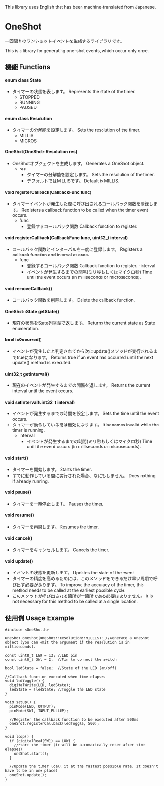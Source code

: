 This library uses English that has been machine-translated from Japanese.

# OneShot

一回限りのワンショットイベントを生成するライブラリです。

This is a library for generating one-shot events, which occur only once.

## 機能 Functions

#### enum class State
- タイマーの状態を表します。 Represents the state of the timer.
  - STOPPED
  - RUNNING
  - PAUSED

#### enum class Resolution
- タイマーの分解能を設定します。 Sets the resolution of the timer.
  - MILLIS
  - MICROS

#### OneShot(OneShot::Resolution res)
  - OneShotオブジェクトを生成します。 Generates a OneShot object.
    - res
      - タイマーの分解能を設定します。 Sets the resolution of the timer.
      - デフォルトではMILLISです。 Default is MILLIS.

#### void registerCallback(CallbackFunc func)
  - タイマーイベントが発生した際に呼び出されるコールバック関数を登録します。 Registers a callback function to be called when the timer event occurs.
    - func
      - 登録するコールバック関数 Callback function to register.

#### void registerCallback(CallbackFunc func, uint32_t interval)
  - コールバック関数とインターバルを一度に登録します。 Registers a callback function and interval at once.
    - func
      - 登録するコールバック関数 Callback function to register.
    -interval
      - イベントが発生するまでの間隔(ミリ秒もしくはマイクロ秒) Time until the event occurs (in milliseconds or microseconds).
     
#### void removeCallback()
  - コールバック関数を削除します。 Delete the callback function.

#### OneShot::State getState()
  - 現在の状態をState列挙型で返します。 Returns the current state as State enumeration.

#### bool isOccurred()
  - イベントが発生したと判定されてから次にupdate()メソッドが実行されるまでtrueになります。 Returns true if an event has occurred until the next update() method is executed.

#### uint32_t getInterval()
  - 現在のイベントが発生するまでの間隔を返します。 Returns the current interval until the event occurs.

#### void setInterval(uint32_t interval)
  - イベントが発生するまでの時間を設定します。 Sets the time until the event occurs.
  - タイマーが動作している間は無効になります。 It becomes invalid while the timer is running.
    - interval
      - イベントが発生するまでの時間(ミリ秒もしくはマイクロ秒) Time until the event occurs (in milliseconds or microseconds).

#### void start()
  - タイマーを開始します。 Starts the timer.
  - すでに動作している間に実行された場合、なにもしません。 Does nothing if already running.

#### void pause()
  - タイマーを一時停止します。 Pauses the timer.

#### void resume()
  - タイマーを再開します。 Resumes the timer.

#### void cancel()
  - タイマーをキャンセルします。 Cancels the timer.

#### void update()
  - イベントの状態を更新します。 Updates the state of the event.
  - タイマーの精度を高めるためには、このメソッドをできるだけ早い周期で呼び出す必要があります。 To improve the accuracy of the timer, this method needs to be called at the earliest possible cycle.
  - このメソッドが呼び出される箇所が一箇所である必要はありません。 It is not necessary for this method to be called at a single location.


## 使用例 Usage Example
```
#include <OneShot.h>

OneShot oneShot(OneShot::Resolution::MILLIS); //Generate a OneShot object (you can omit the argument if the resolution is in milliseconds).

const uint8_t LED = 13; //LED pin
const uint8_t SW1 = 2;  //Pin to connect the switch

bool ledState = false;  //State of the LED (on/off)

//Callback function executed when time elapses
void ledToggle() {
  digitalWrite(LED, ledState);
  ledState = !ledState; //Toggle the LED state
}

void setup() {
  pinMode(LED, OUTPUT);
  pinMode(SW1, INPUT_PULLUP);

  //Register the callback function to be executed after 500ms
  oneShot.registerCallback(ledToggle, 500);
}

void loop() {
  if (digitalRead(SW1) == LOW) {
    //Start the timer (it will be automatically reset after time elapses)
    oneShot.start();
  }

  //Update the timer (call it at the fastest possible rate, it doesn't have to be in one place)
  oneShot.update();
}

```
